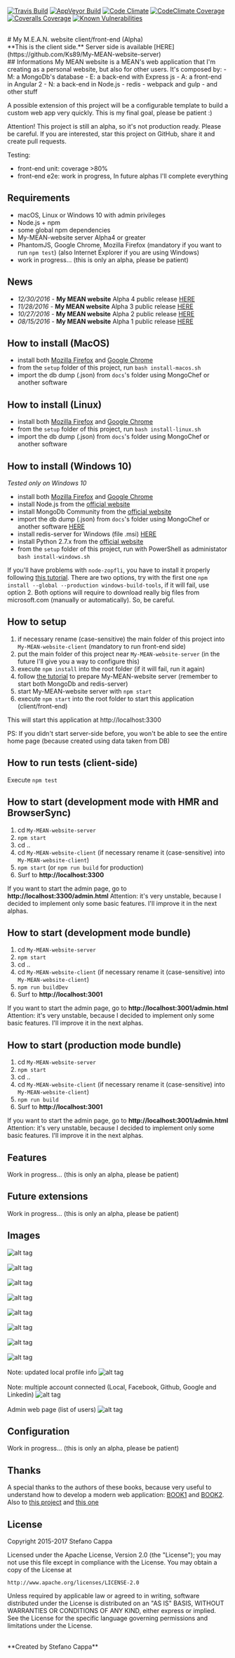 [![Travis Build](https://travis-ci.org/Ks89/My-MEAN-website-client.svg?branch=master)](https://travis-ci.org/Ks89/My-MEAN-website-client)   [![AppVeyor Build](https://ci.appveyor.com/api/projects/status/x7r2v139hi84cvsj/branch/master?svg=true)](https://ci.appveyor.com/project/Ks89/my-mean-website-server/branch/master)   [![Code Climate](https://codeclimate.com/github/Ks89/My-MEAN-website-client/badges/gpa.svg)](https://codeclimate.com/github/Ks89/My-MEAN-website-client)   [![CodeClimate Coverage](https://codeclimate.com/github/Ks89/My-MEAN-website-client/badges/coverage.svg)](https://codeclimate.com/github/Ks89/My-MEAN-website-client/coverage)   [![Coveralls Coverage](https://coveralls.io/repos/github/Ks89/My-MEAN-website-client/badge.svg?branch=master)](https://coveralls.io/github/Ks89/My-MEAN-website-client?branch=master)   [![Known Vulnerabilities](https://snyk.io/test/github/ks89/my-mean-website-client/badge.svg)](https://snyk.io/test/github/ks89/my-mean-website-client)

<br>
# My M.E.A.N. website client/front-end (Alpha)
<br>
**This is the client side.** Server side is available [HERE](https://github.com/Ks89/My-MEAN-website-server)
<br>
## Informations
My MEAN website is a MEAN's web application that I'm creating as a personal website, but also for other users.
It's composed by:
- M: a MongoDb's database
- E: a back-end with Express js
- A: a front-end in Angular 2
- N: a back-end in Node.js
- redis
- webpack and gulp
- and other stuff

A possible extension of this project will be a configurable template to build a custom web app very quickly. This is my final goal, please be patient :)

Attention! This project is still an alpha, so it's not production ready. Please be careful.
If you are interested, star this project on GitHub, share it and create pull requests.

Testing:
- front-end unit: coverage >80%
- front-end e2e: work in progress, In future alphas I'll complete everything

## Requirements
- macOS, Linux or Windows 10 with admin privileges
- Node.js + npm
- some global npm dependencies
- My-MEAN-website server Alpha4 or greater
- PhantomJS, Google Chrome, Mozilla Firefox (mandatory if you want to run `npm test`) (also Internet Explorer if you are using Windows)
- work in progress... (this is only an alpha, please be patient)

## News
- *12/30/2016* - **My MEAN website** Alpha 4 public release [HERE](https://github.com/Ks89/My-MEAN-website-client/releases/tag/v.alpha-4)
- *11/28/2016* - **My MEAN website** Alpha 3 public release [HERE](https://github.com/Ks89/My-MEAN-website-client/releases/tag/v.alpha-3)
- *10/27/2016* - **My MEAN website** Alpha 2 public release [HERE](https://github.com/Ks89/My-MEAN-website-server/releases/tag/v.alpha-2.2)
- *08/15/2016* - **My MEAN website** Alpha 1 public release [HERE](https://github.com/Ks89/My-MEAN-website-server/releases/tag/v.alpha-1)


## How to install (MacOS)
- install both [Mozilla Firefox](https://www.mozilla.org/en-US/firefox/new/) and [Google Chrome](https://www.google.com/chrome/browser/desktop/index.html)
- from the `setup` folder of this project, run `bash install-macos.sh`
- import the db dump (.json) from `docs`'s folder using MongoChef or another software

## How to install (Linux)
- install both [Mozilla Firefox](https://www.mozilla.org/en-US/firefox/new/) and [Google Chrome](https://www.google.com/chrome/browser/desktop/index.html)
- from the `setup` folder of this project, run `bash install-linux.sh`
- import the db dump (.json) from `docs`'s folder using MongoChef or another software

## How to install (Windows 10)
*Tested only on Windows 10*

- install both [Mozilla Firefox](https://www.mozilla.org/en-US/firefox/new/) and [Google Chrome](https://www.google.com/chrome/browser/desktop/index.html)
- install Node.js from the [official website](https://www.nodejs.org)
- install MongoDb Community from the [official website](https://www.mongodb.com)
- import the db dump (.json) from `docs`'s folder using MongoChef or another software [HERE](http://3t.io/mongochef/download/)
- install redis-server for Windows (file .msi) [HERE](https://github.com/MSOpenTech/redis/releases)
- install Python 2.7.x from the [official website](https://www.python.org)
- from the `setup` folder of this project, run with PowerShell as administator `bash install-windows.sh`

If you'll have problems with `node-zopfli`, you have to install it properly following [this tutorial](https://github.com/nodejs/node-gyp#installation). There are two options, try with the first one `npm install --global --production windows-build-tools`, if it will fail, use option 2.
Both options will require to download really big files from microsoft.com (manually or automatically). So, be careful.

## How to setup
1. if necessary rename (case-sensitive) the main folder of this project into `My-MEAN-website-client` (mandatory to run front-end side)
2. put the main folder of this project near `My-MEAN-website-server` (in the future I'll give you a way to configure this)
3. execute `npm install` into the root folder (if it will fail, run it again)
4. follow [the tutorial](https://github.com/Ks89/My-MEAN-website-server) to prepare My-MEAN-website server (remember to start both MongoDb and redis-server)
5. start My-MEAN-website server with `npm start`
6. execute `npm start` into the root folder to start this application (client/front-end)

This will start this application at http://localhost:3300

PS: If you didn't start server-side before, you won't be able to see the entire home page (because created using data taken from DB)

## How to run tests (client-side)
Execute `npm test`

## How to start (development mode with HMR and BrowserSync)
1. cd `My-MEAN-website-server`
2. `npm start`
3. cd ..
4. cd `My-MEAN-website-client` (if necessary rename it (case-sensitive) into `My-MEAN-website-client`)
5. `npm start` (or `npm run build` for production)
6. Surf to **http://localhost:3300**

If you want to start the admin page, go to **http://localhost:3300/admin.html**
Attention: it's very unstable, because I decided to implement only some basic features. I'll improve it in the next alphas.

## How to start (development mode bundle)
1. cd `My-MEAN-website-server`
2. `npm start`
3. cd ..
4. cd `My-MEAN-website-client` (if necessary rename it (case-sensitive) into `My-MEAN-website-client`)
5. `npm run buildDev`
6. Surf to **http://localhost:3001**

If you want to start the admin page, go to **http://localhost:3001/admin.html**
Attention: it's very unstable, because I decided to implement only some basic features. I'll improve it in the next alphas.

## How to start (production mode bundle)
1. cd `My-MEAN-website-server`
2. `npm start`
3. cd ..
4. cd `My-MEAN-website-client` (if necessary rename it (case-sensitive) into `My-MEAN-website-client`)
5. `npm run build`
6. Surf to **http://localhost:3001**

If you want to start the admin page, go to **http://localhost:3001/admin.html**
Attention: it's very unstable, because I decided to implement only some basic features. I'll improve it in the next alphas.

## Features
Work in progress... (this is only an alpha, please be patient)

## Future extensions
Work in progress... (this is only an alpha, please be patient)

## Images

![alt tag](http://www.stefanocappa.it/publicfiles/Github_repositories_images/MyMeanWebsite/home.png)
<br/><br/>
![alt tag](http://www.stefanocappa.it/publicfiles/Github_repositories_images/MyMeanWebsite/projects.png)
<br/><br/>
![alt tag](http://www.stefanocappa.it/publicfiles/Github_repositories_images/MyMeanWebsite/projectDetail.png)
<br/><br/>
![alt tag](http://www.stefanocappa.it/publicfiles/Github_repositories_images/MyMeanWebsite/projectDetail-image.png)
<br/><br/>
![alt tag](http://www.stefanocappa.it/publicfiles/Github_repositories_images/MyMeanWebsite/contact.png)
<br/><br/>
![alt tag](http://www.stefanocappa.it/publicfiles/Github_repositories_images/MyMeanWebsite/contact-images.png)
<br/><br/>
![alt tag](http://www.stefanocappa.it/publicfiles/Github_repositories_images/MyMeanWebsite/signin.png)
<br/><br/>
![alt tag](http://www.stefanocappa.it/publicfiles/Github_repositories_images/MyMeanWebsite/register.png)
<br/><br/>
Note: updated local profile info
![alt tag](http://www.stefanocappa.it/publicfiles/Github_repositories_images/MyMeanWebsite/profile-updated.png)
<br/><br/>
Note: multiple account connected (Local, Facebook, Github, Google and Linkedin)
![alt tag](http://www.stefanocappa.it/publicfiles/Github_repositories_images/MyMeanWebsite/profile-multiple.png)
<br/><br/>
Admin web page (list of users)
![alt tag](http://www.stefanocappa.it/publicfiles/Github_repositories_images/MyMeanWebsite/admin-users.png)


## Configuration
Work in progress... (this is only an alpha, please be patient)


## Thanks
A special thanks to the authors of these books, because very useful to understand how to develop a modern web application: [BOOK1](https://www.manning.com/books/getting-mean-with-mongo-express-angular-and-node) and [BOOK2](https://www.manning.com/books/angular-2-development-with-typescript). Also to [this project](https://github.com/AngularClass/angular2-webpack-starter) and [this one](https://github.com/qdouble/angular-webpack2-starter/)


## License

Copyright 2015-2017 Stefano Cappa

Licensed under the Apache License, Version 2.0 (the "License");
you may not use this file except in compliance with the License.
You may obtain a copy of the License at

    http://www.apache.org/licenses/LICENSE-2.0

Unless required by applicable law or agreed to in writing, software
distributed under the License is distributed on an "AS IS" BASIS,
WITHOUT WARRANTIES OR CONDITIONS OF ANY KIND, either express or implied.
See the License for the specific language governing permissions and
limitations under the License.

<br/>
**Created by Stefano Cappa**
